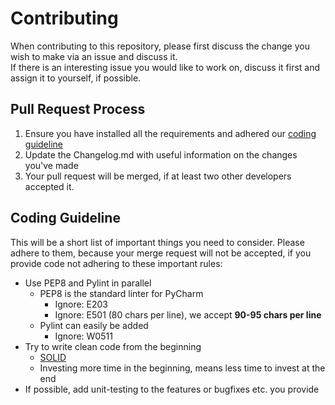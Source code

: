 # Contributing

When contributing to this repository, please first discuss the change you wish to make via an issue and discuss it. \
If there is an interesting issue you would like to work on, discuss it first and assign it to yourself, if possible.

## Pull Request Process

1. Ensure you have installed all the requirements and adhered our [coding guideline](#coding-guideline)
2. Update the Changelog.md with useful information on the changes you've made
3. Your pull request will be merged, if at least two other developers accepted it.

## Coding Guideline

This will be a short list of important things you need to consider.
Please adhere to them, because your merge request will not be accepted, if you provide code not adhering to these important rules:

- Use PEP8 and Pylint in parallel
  - PEP8 is the standard linter for PyCharm
    - Ignore: E203
    - Ignore: E501 (80 chars per line), we accept **90-95 chars per line**
  - Pylint can easily be added
    - Ignore: W0511
- Try to write clean code from the beginning
  - [SOLID](https://en.wikipedia.org/wiki/SOLID)
  - Investing more time in the beginning, means less time to invest at the end
- If possible, add unit-testing to the features or bugfixes etc. you provide